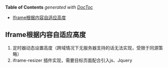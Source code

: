 <!-- START doctoc generated TOC please keep comment here to allow auto update -->
<!-- DON'T EDIT THIS SECTION, INSTEAD RE-RUN doctoc TO UPDATE -->
**Table of Contents**  *generated with [DocToc](https://github.com/thlorenz/doctoc)*

- [Iframe根据内容自适应高度](#iframe%E6%A0%B9%E6%8D%AE%E5%86%85%E5%AE%B9%E8%87%AA%E9%80%82%E5%BA%94%E9%AB%98%E5%BA%A6)

<!-- END doctoc generated TOC please keep comment here to allow auto update -->

## Iframe根据内容自适应高度

1. 定时器动态设置高度（跨域情况下无服务器支持的话无法实现，受限于同源策略）
2. iframe-resizer 插件实现，需要目标页面配合引入js、Jquery